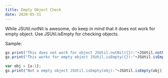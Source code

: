 ```yaml
---
title: Empty Object Check
date: 2020-05-31
---
```


While JSUtil.notNil is awesome, do keep in mind that it does not work for empty object. Use JSUtil.isEmpty for checking objects.

Sample:

```js
gs.print("This does not work for object JSUtil.notNil({}):"+JSUtil.notNil({}));
gs.print("This works for empty object JSUtil.isEmpty({}):"+JSUtil.isEmpty({}));

var obj = {a:1};
gs.print("Not a empty object JSUtil.isEmpty(obj):"+JSUtil.isEmpty(obj));
```